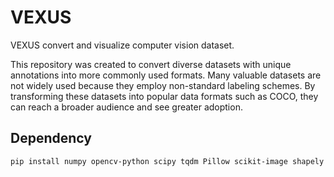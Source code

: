 # VEXUS
VEXUS convert and visualize computer vision dataset.

This repository was created to convert diverse datasets with unique annotations into more commonly used formats. Many valuable datasets are not widely used because they employ non-standard labeling schemes. By transforming these datasets into popular data formats such as COCO, they can reach a broader audience and see greater adoption.


## Dependency

```
pip install numpy opencv-python scipy tqdm Pillow scikit-image shapely
```